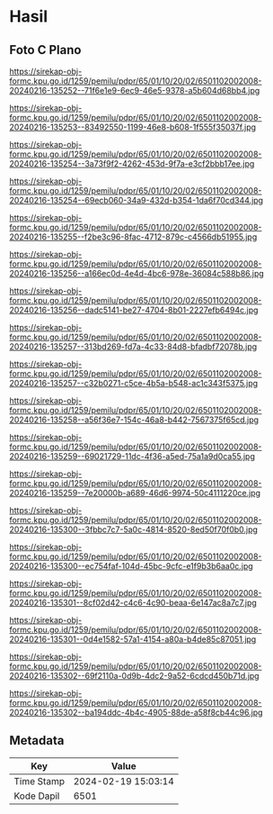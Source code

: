 # Hasil

## Foto C Plano

https://sirekap-obj-formc.kpu.go.id/1259/pemilu/pdpr/65/01/10/20/02/6501102002008-20240216-135252--71f6e1e9-6ec9-46e5-9378-a5b604d68bb4.jpg

https://sirekap-obj-formc.kpu.go.id/1259/pemilu/pdpr/65/01/10/20/02/6501102002008-20240216-135253--83492550-1199-46e8-b608-1f555f35037f.jpg

https://sirekap-obj-formc.kpu.go.id/1259/pemilu/pdpr/65/01/10/20/02/6501102002008-20240216-135254--3a73f9f2-4262-453d-9f7a-e3cf2bbb17ee.jpg

https://sirekap-obj-formc.kpu.go.id/1259/pemilu/pdpr/65/01/10/20/02/6501102002008-20240216-135254--69ecb060-34a9-432d-b354-1da6f70cd344.jpg

https://sirekap-obj-formc.kpu.go.id/1259/pemilu/pdpr/65/01/10/20/02/6501102002008-20240216-135255--f2be3c96-8fac-4712-879c-c4566db51955.jpg

https://sirekap-obj-formc.kpu.go.id/1259/pemilu/pdpr/65/01/10/20/02/6501102002008-20240216-135256--a166ec0d-4e4d-4bc6-978e-36084c588b86.jpg

https://sirekap-obj-formc.kpu.go.id/1259/pemilu/pdpr/65/01/10/20/02/6501102002008-20240216-135256--dadc5141-be27-4704-8b01-2227efb6494c.jpg

https://sirekap-obj-formc.kpu.go.id/1259/pemilu/pdpr/65/01/10/20/02/6501102002008-20240216-135257--313bd269-fd7a-4c33-84d8-bfadbf72078b.jpg

https://sirekap-obj-formc.kpu.go.id/1259/pemilu/pdpr/65/01/10/20/02/6501102002008-20240216-135257--c32b0271-c5ce-4b5a-b548-ac1c343f5375.jpg

https://sirekap-obj-formc.kpu.go.id/1259/pemilu/pdpr/65/01/10/20/02/6501102002008-20240216-135258--a56f36e7-154c-46a8-b442-7567375f65cd.jpg

https://sirekap-obj-formc.kpu.go.id/1259/pemilu/pdpr/65/01/10/20/02/6501102002008-20240216-135259--69021729-11dc-4f36-a5ed-75a1a9d0ca55.jpg

https://sirekap-obj-formc.kpu.go.id/1259/pemilu/pdpr/65/01/10/20/02/6501102002008-20240216-135259--7e20000b-a689-46d6-9974-50c4111220ce.jpg

https://sirekap-obj-formc.kpu.go.id/1259/pemilu/pdpr/65/01/10/20/02/6501102002008-20240216-135300--3fbbc7c7-5a0c-4814-8520-8ed50f70f0b0.jpg

https://sirekap-obj-formc.kpu.go.id/1259/pemilu/pdpr/65/01/10/20/02/6501102002008-20240216-135300--ec754faf-104d-45bc-9cfc-e1f9b3b6aa0c.jpg

https://sirekap-obj-formc.kpu.go.id/1259/pemilu/pdpr/65/01/10/20/02/6501102002008-20240216-135301--8cf02d42-c4c6-4c90-beaa-6e147ac8a7c7.jpg

https://sirekap-obj-formc.kpu.go.id/1259/pemilu/pdpr/65/01/10/20/02/6501102002008-20240216-135301--0d4e1582-57a1-4154-a80a-b4de85c87051.jpg

https://sirekap-obj-formc.kpu.go.id/1259/pemilu/pdpr/65/01/10/20/02/6501102002008-20240216-135302--69f2110a-0d9b-4dc2-9a52-6cdcd450b71d.jpg

https://sirekap-obj-formc.kpu.go.id/1259/pemilu/pdpr/65/01/10/20/02/6501102002008-20240216-135302--ba194ddc-4b4c-4905-88de-a58f8cb44c96.jpg


## Metadata

| Key        | Value               |
| ---------- | ------------------- |
| Time Stamp | 2024-02-19 15:03:14 |
| Kode Dapil | 6501                |



